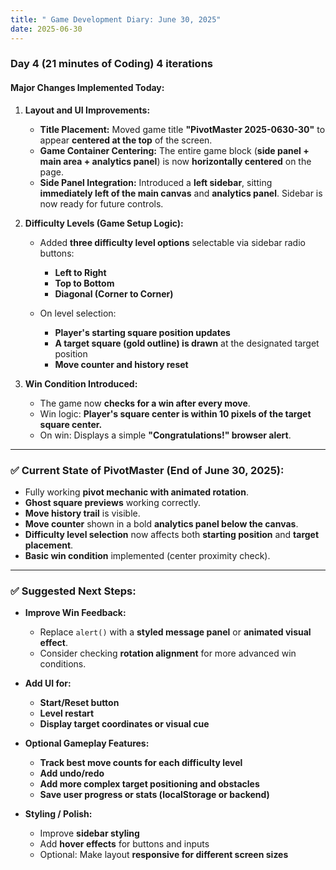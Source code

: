 ```yaml
---
title: " Game Development Diary: June 30, 2025"
date: 2025-06-30
---
```

### Day 4 (21 minutes of Coding) 4 iterations

#### Major Changes Implemented Today:

1. **Layout and UI Improvements:**

   * **Title Placement:**
     Moved game title **"PivotMaster 2025-0630-30"** to appear **centered at the top** of the screen.
   * **Game Container Centering:**
     The entire game block (**side panel + main area + analytics panel**) is now **horizontally centered** on the page.
   * **Side Panel Integration:**
     Introduced a **left sidebar**, sitting **immediately left of the main canvas** and **analytics panel**.
     Sidebar is now ready for future controls.

2. **Difficulty Levels (Game Setup Logic):**

   * Added **three difficulty level options** selectable via sidebar radio buttons:

     * **Left to Right**
     * **Top to Bottom**
     * **Diagonal (Corner to Corner)**
   * On level selection:

     * **Player's starting square position updates**
     * **A target square (gold outline) is drawn** at the designated target position
     * **Move counter and history reset**

3. **Win Condition Introduced:**

   * The game now **checks for a win after every move**.
   * Win logic:
     **Player's square center is within 10 pixels of the target square center.**
   * On win:
     Displays a simple **"Congratulations!" browser alert**.

---

### ✅ Current State of PivotMaster (End of June 30, 2025):

* Fully working **pivot mechanic with animated rotation**.
* **Ghost square previews** working correctly.
* **Move history trail** is visible.
* **Move counter** shown in a bold **analytics panel below the canvas**.
* **Difficulty level selection** now affects both **starting position** and **target placement**.
* **Basic win condition** implemented (center proximity check).

---

### ✅ Suggested Next Steps:

* **Improve Win Feedback:**

  * Replace `alert()` with a **styled message panel** or **animated visual effect**.
  * Consider checking **rotation alignment** for more advanced win conditions.

* **Add UI for:**

  * **Start/Reset button**
  * **Level restart**
  * **Display target coordinates or visual cue**

* **Optional Gameplay Features:**

  * **Track best move counts for each difficulty level**
  * **Add undo/redo**
  * **Add more complex target positioning and obstacles**
  * **Save user progress or stats (localStorage or backend)**

* **Styling / Polish:**

  * Improve **sidebar styling**
  * Add **hover effects** for buttons and inputs
  * Optional: Make layout **responsive for different screen sizes**
